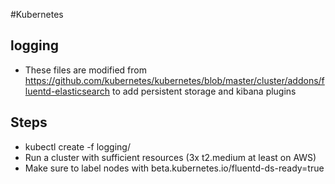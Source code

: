 #Kubernetes 
## logging
* These files are modified from https://github.com/kubernetes/kubernetes/blob/master/cluster/addons/fluentd-elasticsearch to add persistent storage and kibana plugins

## Steps
* kubectl create -f logging/
* Run a cluster with sufficient resources (3x t2.medium at least on AWS)
* Make sure to label nodes with beta.kubernetes.io/fluentd-ds-ready=true

